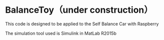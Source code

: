 # BalanceToy（under construction）
This code is designed to be applied to the Self Balance Car with Raspberry

The simulation tool used is Simulink in MatLab R2015b
